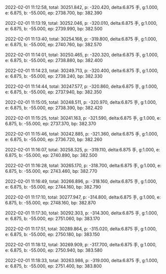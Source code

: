 2022-02-01 11:12:58, total: 30251.842, p: -320.420, delta:6.875 手, g:1.000, e: 6.875, b: -55.000, ep: 2738.700, bp: 382.390

2022-02-01 11:13:19, total: 30252.046, p: -320.010, delta:6.875 手, g:1.000, e: 6.875, b: -55.000, ep: 2739.990, bp: 382.500

2022-02-01 11:13:40, total: 30254.168, p: -319.800, delta:6.875 手, g:1.000, e: 6.875, b: -55.000, ep: 2740.760, bp: 382.570

2022-02-01 11:14:01, total: 30250.465, p: -320.320, delta:6.875 手, g:1.000, e: 6.875, b: -55.000, ep: 2738.880, bp: 382.400

2022-02-01 11:14:23, total: 30249.713, p: -320.400, delta:6.875 手, g:1.000, e: 6.875, b: -55.000, ep: 2738.240, bp: 382.330

2022-02-01 11:14:44, total: 30247.577, p: -320.860, delta:6.875 手, g:1.000, e: 6.875, b: -55.000, ep: 2737.940, bp: 382.350

2022-02-01 11:15:05, total: 30248.511, p: -320.970, delta:6.875 手, g:1.000, e: 6.875, b: -55.000, ep: 2738.390, bp: 382.420

2022-02-01 11:15:25, total: 30241.163, p: -321.590, delta:6.875 手, g:1.000, e: 6.875, b: -55.000, ep: 2737.370, bp: 382.370

2022-02-01 11:15:46, total: 30242.885, p: -321.360, delta:6.875 手, g:1.000, e: 6.875, b: -55.000, ep: 2736.720, bp: 382.260

2022-02-01 11:16:07, total: 30258.325, p: -319.110, delta:6.875 手, g:1.000, e: 6.875, b: -55.000, ep: 2740.890, bp: 382.500

2022-02-01 11:16:28, total: 30265.170, p: -318.700, delta:6.875 手, g:1.000, e: 6.875, b: -55.000, ep: 2743.460, bp: 382.770

2022-02-01 11:16:49, total: 30266.896, p: -318.160, delta:6.875 手, g:1.000, e: 6.875, b: -55.000, ep: 2744.160, bp: 382.790

2022-02-01 11:17:10, total: 30277.947, p: -314.800, delta:6.875 手, g:1.000, e: 6.875, b: -55.000, ep: 2748.160, bp: 382.870

2022-02-01 11:17:30, total: 30292.303, p: -314.300, delta:6.875 手, g:1.000, e: 6.875, b: -55.000, ep: 2751.060, bp: 383.170

2022-02-01 11:17:51, total: 30289.864, p: -315.020, delta:6.875 手, g:1.000, e: 6.875, b: -55.000, ep: 2750.180, bp: 383.150

2022-02-01 11:18:12, total: 30269.909, p: -317.700, delta:6.875 手, g:1.000, e: 6.875, b: -55.000, ep: 2750.940, bp: 383.580

2022-02-01 11:18:33, total: 30263.986, p: -319.000, delta:6.875 手, g:1.000, e: 6.875, b: -55.000, ep: 2751.400, bp: 383.800